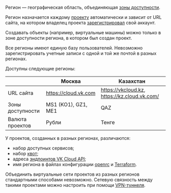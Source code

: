 Регион — географическая область, объединяющая [зоны доступности](/ru/additionals/start/architecture#zony_dostupnosti_d9f6db93).

Регион назначается каждому [проекту](../projects) автоматически и зависит от URL сайта, на котором владелец проекта [зарегистрировал](/ru/additionals/start/account-registration) свой аккаунт.

Создавать объекты (например, виртуальные машины) можно только в зоне доступности региона, в котором был создан проект.

<warn>

Все регионы имеют единую базу пользователей. Невозможно зарегистрировать учетные записи с одной и той же почтой в разных регионах.

</warn>

Доступны следующие регионы:

|            | Москва             | Казахстан              |
|-------------------------------|--------------------|------------------------|
| URL сайта | https://cloud.vk.com | https://vkcloud.kz, https://kz.cloud.vk.com/ |
| Зоны доступности              | MS1 (KO1), GZ1, ME1 | QAZ |
| Валюта проектов                | Рубли               | Тенге |

У проектов, созданных в разных регионах, различаются:

- набор доступных сервисов;
- набор [квот](../../concepts/quotasandlimits);
- адреса [эндпоинтов VK Cloud API](/ru/manage/tools-for-using-services/rest-api);
- имя региона в файлах конфигурации [openrc](/ru/manage/tools-for-using-services/openstack-cli#3_proydite_autentifikaciyu) и [Terraform](/ru/manage/tools-for-using-services/terraform/quick-start).

<warn>

Объединить виртуальные сети проектов из разных регионов стандартными способами невозможно. Сетевую связность между такими проектами можно настроить при помощи [VPN-туннеля](/ru/networks/vnet/use-cases/vpn-tunnel).

</warn>
